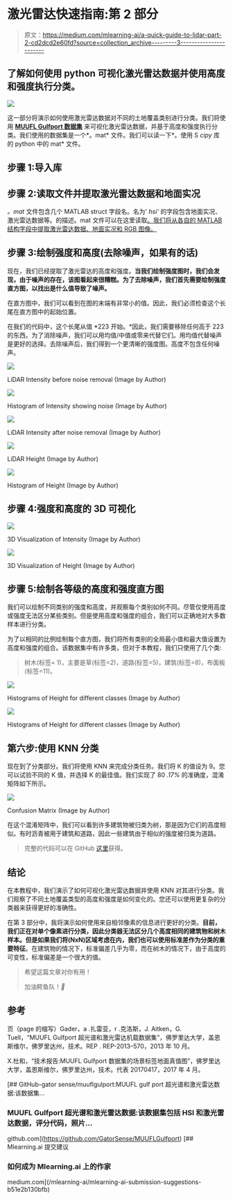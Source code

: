 # 激光雷达快速指南:第 2 部分

> 原文：<https://medium.com/mlearning-ai/a-quick-guide-to-lidar-part-2-cd2dcd2e60fd?source=collection_archive---------3----------------------->

## 了解如何使用 python 可视化激光雷达数据并使用高度和强度执行分类。

![](img/902a75328e57a1b3815d9f076552baf0.png)

这一部分将演示如何使用激光雷达数据对不同的土地覆盖类别进行分类。我们将使用 [**MUUFL Gulfport 数据集**](https://github.com/GatorSense/MUUFLGulfport/tree/master/MUUFLGulfportSceneLabels) 来可视化激光雷达数据，并基于高度和强度执行分类。我们使用的数据集是一个*。mat* 文件。我们可以读一下*。使用 S *cipy* 库的 python 中的 mat* 文件。

## 步骤 1:导入库

## 步骤 2:读取文件并提取激光雷达数据和地面实况

*。mat* 文件包含几个 MATLAB struct 字段名。名为' *hsi'* 的字段包含地面实况、激光雷达数据等。的描述。mat 文件可以在这里读取[。我们将从各自的 MATLAB 结构字段中提取激光雷达数据、地面实况和 RGB 图像。](https://github.com/GatorSense/MUUFLGulfport/tree/master/MUUFLGulfportSceneLabels)

## 步骤 3:绘制强度和高度(去除噪声，如果有的话)

现在，我们已经提取了激光雷达的高度和强度。**当我们绘制强度图时，我们会发现，由于噪声的存在，该图看起来很糟糕。为了去除噪声，我们首先需要绘制强度直方图，以找出是什么值导致了噪声。**

在直方图中，我们可以看到在图的末端有非常小的值。因此，我们必须检查这个长尾在直方图中的起始位置。

在我们的代码中，这个长尾从值 *223 开始。*因此，我们需要移除任何高于 223 的东西。为了消除噪声，我们可以用均值/中值或零来代替它们。用均值代替噪声是更好的选择。去除噪声后，我们得到一个更清晰的强度图。高度不包含任何噪声。

![](img/95c27cd6a2175314dd5d88dfcc95d50d.png)

LiDAR Intensity before noise removal (Image by Author)

![](img/a5993b8ece8d863279b83d43b186333e.png)

Histogram of Intensity showing noise (Image by Author)

![](img/3ffb031654a6ac802f978709e6b4286b.png)

LiDAR Intensity after noise removal (Image by Author)

![](img/1b20a6edcca716d3c58475bc47081953.png)

LiDAR Height (Image by Author)

![](img/5c3c1af34201289eaedf2f8f8f5739b1.png)

Histogram of Height (Image by Author)

## 步骤 4:强度和高度的 3D 可视化

![](img/03fee0ea350c9bba596616e9d0d53909.png)

3D Visualization of Intensity (Image by Author)

![](img/2a51e38d1bb88b11835bf9cdeb0ef173.png)

3D Visualization of Height (Image by Author)

## 步骤 5:绘制各等级的高度和强度直方图

我们可以绘制不同类别的强度和高度，并观察每个类别如何不同。尽管仅使用高度或强度无法区分某些类别。但是使用高度和强度的组合，我们可以正确地对大多数样本进行分类。

为了以相同的比例绘制每个直方图，我们将所有类别的全局最小值和最大值设置为高度和强度的组合。该数据集中有许多类，但对于本教程，我们只使用了几个类:

> 树木(标签= 1)，主要是草(标签=2)，道路(标签=5)，建筑(标签=8)，布面板(标签=11)。

![](img/f9f146d347579e20b31dfccb065b25ea.png)

Histograms of Height for different classes (Image by Author)

![](img/db8a471ea107ba63c9ad6d29c67a98e1.png)

Histograms of Height for different classes (Image by Author)

## 第六步:使用 KNN 分类

现在到了分类部分。我们将使用 KNN 来完成分类任务。我们将 K 的值设为 9。您可以试验不同的 K 值，并选择 K 的最佳值。我们实现了 80 *.17%* 的准确度，混淆矩阵如下所示。

![](img/a057b2a850a42998220da87af2a211a4.png)

Confusion Matrix (Image by Author)

在这个混淆矩阵中，我们可以看到许多建筑物被归类为树，那是因为它们的高度相似。有时沥青被用于建筑和道路，因此一些建筑由于相似的强度被归类为道路。

> 完整的代码可以在 GitHub [这里](https://github.com/namratadutt/LiDARTutorial)获得。

## 结论

在本教程中，我们演示了如何可视化激光雷达数据并使用 KNN 对其进行分类。我们观察了不同土地覆盖类型的高度和强度是如何变化的。您还可以使用更复杂的分类器来获得更好的准确性。

在第 3 部分中，我将演示如何使用来自相邻像素的信息进行更好的分类。**目前，我们正在对单个像素进行分类，因此分类器无法区分几个高度相同的建筑物和树木样本。但是如果我们将(NxN)区域考虑在内，我们也可以使用标准差作为分类的重要特征**。在建筑物的情况下，标准偏差几乎为零，而在树木的情况下，由于高度的可变性，标准偏差是一个很大的值。

> 希望这篇文章对你有用！
> 
> 加油鳄鱼队！*🐊*

## 参考

页（page 的缩写）Gader，a .扎雷亚，r .克洛斯，J. Aitken，G. Tuell，“MUUFL Gulfport 超光谱和激光雷达机载数据集”，佛罗里达大学，盖恩斯维尔，佛罗里达州，技术。REP . REP-2013–570，2013 年 10 月。

X.杜和，“技术报告:MUUFL Gulfport 数据集的场景标签地面真值图”，佛罗里达大学，盖恩斯维尔，佛罗里达州，技术。代表 20170417，2017 年 4 月。

[](https://github.com/GatorSense/MUUFLGulfport) [## GitHub-gator sense/muuflgulport:MUUFL gulf port 超光谱和激光雷达数据:该数据集…

### MUUFL Gulfport 超光谱和激光雷达数据:该数据集包括 HSI 和激光雷达数据，评分代码，照片…

github.com](https://github.com/GatorSense/MUUFLGulfport) [](/mlearning-ai/mlearning-ai-submission-suggestions-b51e2b130bfb) [## Mlearning.ai 提交建议

### 如何成为 Mlearning.ai 上的作家

medium.com](/mlearning-ai/mlearning-ai-submission-suggestions-b51e2b130bfb)